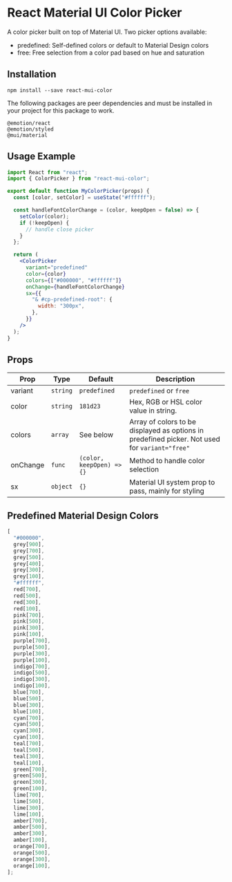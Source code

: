 # React Material UI Color Picker

A color picker built on top of Material UI. Two picker options available:

- predefined: Self-defined colors or default to Material Design colors
- free: Free selection from a color pad based on hue and saturation

## Installation

```
npm install --save react-mui-color
```

The following packages are peer dependencies and must be installed in your project for this package to work.

```
@emotion/react
@emotion/styled
@mui/material
```

## Usage Example

```jsx
import React from "react";
import { ColorPicker } from "react-mui-color";

export default function MyColorPicker(props) {
  const [color, setColor] = useState("#ffffff");

  const handleFontColorChange = (color, keepOpen = false) => {
    setColor(color);
    if (!keepOpen) {
      // handle close picker
    }
  };

  return (
    <ColorPicker
      variant="predefined"
      color={color}
      colors={["#000000", "#ffffff"]}
      onChange={handleFontColorChange}
      sx={{
        "& #cp-predefined-root": {
          width: "300px",
        },
      }}
    />
  );
}
```

## Props

| Prop     | Type     | Default                   | Description                                                                                    |
| -------- | -------- | ------------------------- | ---------------------------------------------------------------------------------------------- |
| variant  | `string` | `predefined`              | `predefined` or `free`                                                                         |
| color    | `string` | `181d23`                  | Hex, RGB or HSL color value in string.                                                         |
| colors   | `array`  | See below                 | Array of colors to be displayed as options in predefined picker. Not used for `variant="free"` |
| onChange | `func`   | `(color, keepOpen) => {}` | Method to handle color selection                                                               |
| sx       | `object` | `{}`                      | Material UI system prop to pass, mainly for styling                                            |

## Predefined Material Design Colors

```js
[
  "#000000",
  grey[900],
  grey[700],
  grey[500],
  grey[400],
  grey[300],
  grey[100],
  "#ffffff",
  red[700],
  red[500],
  red[300],
  red[100],
  pink[700],
  pink[500],
  pink[300],
  pink[100],
  purple[700],
  purple[500],
  purple[300],
  purple[100],
  indigo[700],
  indigo[500],
  indigo[300],
  indigo[100],
  blue[700],
  blue[500],
  blue[300],
  blue[100],
  cyan[700],
  cyan[500],
  cyan[300],
  cyan[100],
  teal[700],
  teal[500],
  teal[300],
  teal[100],
  green[700],
  green[500],
  green[300],
  green[100],
  lime[700],
  lime[500],
  lime[300],
  lime[100],
  amber[700],
  amber[500],
  amber[300],
  amber[100],
  orange[700],
  orange[500],
  orange[300],
  orange[100],
];
```
